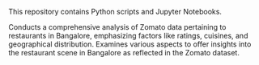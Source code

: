  This repository contains Python scripts and Jupyter Notebooks.
 
Conducts a comprehensive analysis of Zomato data pertaining to restaurants in Bangalore, emphasizing factors like ratings, cuisines, and geographical distribution. Examines various aspects to offer insights into the restaurant scene in Bangalore as reflected in the Zomato dataset.

